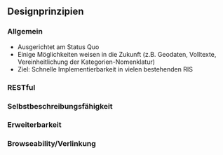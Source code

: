 Designprinzipien
----------------

### Allgemein

- Ausgerichtet am Status Quo
- Einige Möglichkeiten weisen in die Zukunft (z.B. Geodaten, Volltexte, Vereinheitlichung der Kategorien-Nomenklatur)
- Ziel: Schnelle Implementierbarkeit in vielen bestehenden RIS

### RESTful

### Selbstbeschreibungsfähigkeit

### Erweiterbarkeit

### Browseability/Verlinkung
